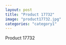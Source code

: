 ```yaml
---
layout: post
title: "Product 17732"
image: "product17732.jpg"
categories: "category1"
---
```

Product 17732

